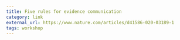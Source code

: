 ```yaml
---
title: Five rules for evidence communication
category: link
external_url: https://www.nature.com/articles/d41586-020-03189-1
tags: workshop
---
```

